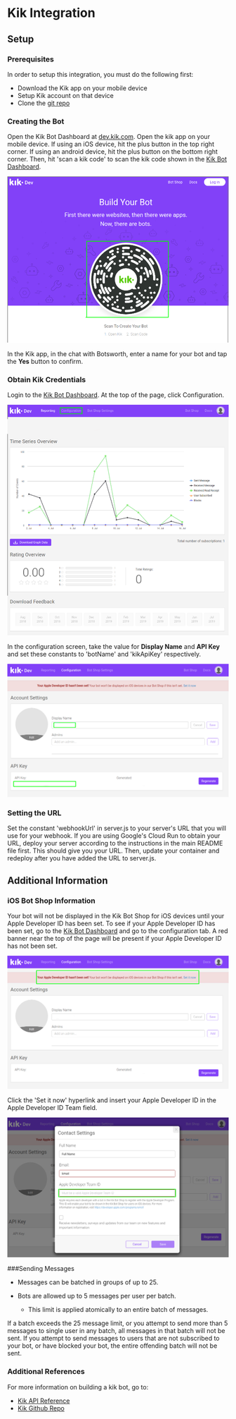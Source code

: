 # Kik Integration

## Setup

### Prerequisites

In order to setup this integration, you must do the following first:
- Download the Kik app on your mobile device
- Setup Kik account on that device
- Clone the [git repo](https://OUR_GIT_REPO)

### Creating the Bot

Open the Kik Bot Dashboard at [dev.kik.com](https://dev.kik.com). Open the kik app on your mobile
device. If using an iOS device, hit the plus button in the top right corner. If using an android
device, hit the plus button on the bottom right corner. Then, hit 'scan a kik code' to scan the kik
code shown in the [Kik Bot Dashboard](https://dev.kik.com). 

![Kik Bot Dashboard Kik Code](./images/KikBotDashboard-KikCode.png)

In the Kik app, in the chat with Botsworth, enter a name for your bot and tap the __Yes__ button to
confirm.

### Obtain Kik Credentials

Login to the [Kik Bot Dashboard](https://dev.kik.com). At the top of the page, click Configuration.

![Kik Bot Dashboard Click Configuration](./images/KikBotDashboard-ClickConfiguration.png)

In the configuration screen, take the value for __Display Name__ and __API Key__ and set these
constants to 'botName' and 'kikApiKey' respectively.

![Display Name and API Key](./images/DisplayNameAndApiKey.png)

### Setting the URL

Set the constant 'webhookUrl' in server.js to your server's URL that you will use for your webhook.
If you are using Google's Cloud Run to obtain your URL, deploy your server according to the
instructions in the main README file first. This should give you your URL. Then, update your
container and redeploy after you have added the URL to server.js.

## Additional Information

### iOS Bot Shop Information

Your bot will not be displayed in the Kik Bot Shop for iOS devices until your Apple Developer ID has
been set. To see if your Apple Developer ID has been set, go to the
[Kik Bot Dashboard](https://dev.kik.com) and go to the configuration tab. A red banner near the top
of the page will be present if your Apple Developer ID has not been set.

![Apple Developer ID Banner](./images/AppleDeveloperIdBanner.png)

Click the 'Set it now' hyperlink and insert your Apple Developer ID in the Apple Developer ID Team
field.

![Contact Settings](./images/KikContactSettings.png)

###Sending Messages

- Messages can be batched in groups of up to 25.
- Bots are allowed up to 5 messages per user per batch.

  - This limit is applied atomically to an entire batch of messages.

If a batch exceeds the 25 message limit, or you attempt to send more than 5 messages to single user
in any batch, all messages in that batch will not be sent. If you attempt to send messages to users
that are not subscribed to your bot, or have blocked your bot, the entire offending batch will not
be sent.

### Additional References

For more information on building a kik bot, go to:
- [Kik API Reference](https://dev.kik.com/#/docs/messaging)
- [Kik Github Repo](https://github.com/kikinteractive/kik-node)